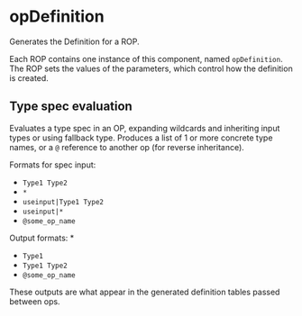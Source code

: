 # opDefinition

Generates the Definition for a ROP.

Each ROP contains one instance of this component, named `opDefinition`. The ROP sets the values of the parameters, which control how the definition is created.

## Type spec evaluation

Evaluates a type spec in an OP, expanding wildcards and inheriting input types or using fallback type.
Produces a list of 1 or more concrete type names, or a `@` reference to another op (for reverse inheritance).

Formats for spec input:

* `Type1 Type2`
* `*`
* `useinput|Type1 Type2`
* `useinput|*`
* `@some_op_name`

Output formats:
* 
* `Type1`
* `Type1 Type2`
* `@some_op_name`

These outputs are what appear in the generated definition tables passed between ops.
